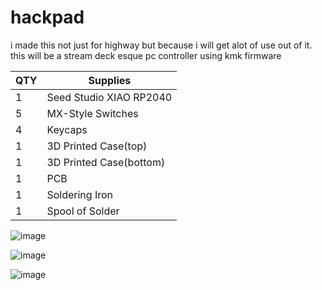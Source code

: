 # hackpad
i made this not just for highway but because i will get alot of use out of it. this will be a stream deck esque pc controller using kmk firmware

| QTY | Supplies |
|-----|----------|
| 1 | Seed Studio XIAO RP2040 |
| 5 | MX-Style Switches |
| 4 | Keycaps |
| 1 | 3D Printed Case(top) |
| 1 | 3D Printed Case(bottom) |
| 1 | PCB |
| 1 | Soldering Iron |
| 1 | Spool of Solder |

![image](https://github.com/user-attachments/assets/557bc1ff-3db2-4346-b5c1-b4554bb201f3)

![image](https://github.com/user-attachments/assets/25a6844f-310b-4078-a262-9acbc186aae3)

![image](https://github.com/user-attachments/assets/2628467f-8f5d-4441-adb3-e13172bfe157)

